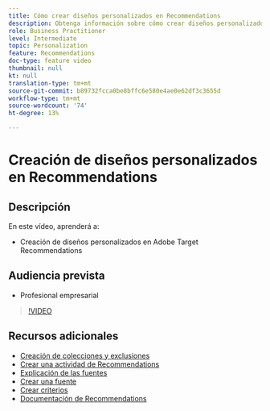 ```yaml
---
title: Cómo crear diseños personalizados en Recommendations
description: Obtenga información sobre cómo crear diseños personalizados en Adobe Target Recommendations.
role: Business Practitioner
level: Intermediate
topic: Personalization
feature: Recommendations
doc-type: feature video
thumbnail: null
kt: null
translation-type: tm+mt
source-git-commit: b89732fcca0be8bffc6e580e4ae0e62df3c3655d
workflow-type: tm+mt
source-wordcount: '74'
ht-degree: 13%

---
```



# Creación de diseños personalizados en Recommendations

## Descripción

En este vídeo, aprenderá a:

* Creación de diseños personalizados en Adobe Target Recommendations

## Audiencia prevista

* Profesional empresarial

>[!VIDEO](https://video.tv.adobe.com/v/27687?quality=12)

## Recursos adicionales

* [Creación de colecciones y exclusiones](create-collections-and-exclusions.md)
* [Crear una actividad de Recommendations](create-a-recommendations-activity.md)
* [Explicación de las fuentes](understanding-feeds.md)
* [Crear una fuente](create-a-feed.md)
* [Crear criterios](create-criteria.md)
* [Documentación de Recommendations](https://docs.adobe.com/content/help/en/target/using/recommendations/recommendations.html)